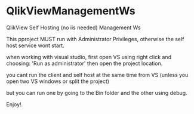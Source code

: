 QlikViewManagementWs
====================

QlikView Self Hosting (no iis needed) Management Ws

This pproject MUST run with Administrator Privileges,
otherwise the self host service wont start.

when working with visual studio, 
first open VS using right click and choosing: 'Run as administrator'
then open the project location.

you cant run the client and self host at the same time from VS (unless you open two VS windows or split the project)

but you can run one by going to the Bin folder and the other using debug.

Enjoy!.
